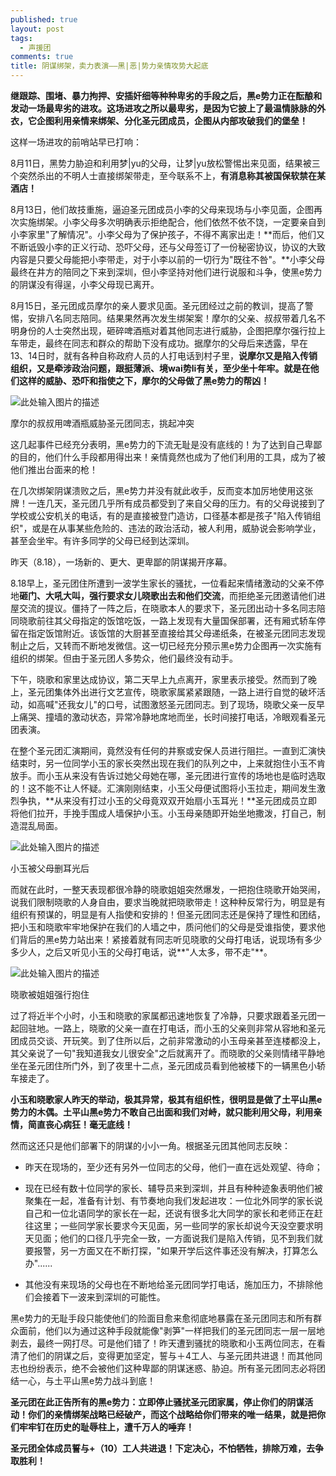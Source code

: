 ```yaml
---
published: true
layout: post
tags:
  - 声援团
comments: true
title: 阴谋绑架，卖力表演——黑|恶|势力亲情攻势大起底
---
```


**继跟踪、围堵、暴力拘押、安插奸细等种种卑劣的手段之后，黑e势力正在酝酿和发动一场最卑劣的进攻。这场进攻之所以最卑劣，是因为它披上了最温情脉脉的外衣，它企图利用亲情来绑架、分化圣元团成员，企图从内部攻破我们的堡垒！**

这样一场进攻的前哨站早已打响：

8月11日，黑势力胁迫和利用梦|yu的父母，让梦|yu放松警惕出来见面，结果被三个突然杀出的不明人士直接绑架带走，至今联系不上，**有消息称其被国保软禁在某酒店！**

8月13日，他们故技重施，逼迫圣元团成员小李的父母来现场与小李见面，企图再次实施绑架。小李父母多次明确表示拒绝配合，他们依然不依不饶，一定要亲自到小李家里"了解情况"。小李父母为了保护孩子，不得不离家出走！**而后，他们又不断诋毁小李的正义行动、恐吓父母，还与父母签订了一份秘密协议，协议的大致内容是只要父母能把小李带走，对于小李以前的一切行为"既往不咎"。**小李父母最终在井方的陪同之下来到深圳，但小李坚持对他们进行说服和斗争，使黑e势力的阴谋没有得逞，小李父母现已离开。

8月15日，圣元团成员摩尔的亲人要求见面。圣元团经过之前的教训，提高了警惕，安排八名同志陪同。结果果然再次发生绑架案！摩尔的父亲、叔叔带着几名不明身份的人士突然出现，砸碎啤酒瓶对着其他同志进行威胁，企图把摩尔强行拉上车带走，最终在同志和群众的帮助下没有成功。据摩尔的父母后来透露，早在13、14日时，就有各种自称政府人员的人打电话到村子里，**说摩尔又是陷入传销组织，又是牵涉政治问题，跟挺薄派、境wai势li有关，至少坐十年牢。就是在他们这样的威胁、恐吓和指使之下，摩尔的父母做了黑e势力的帮凶！**

![此处输入图片的描述](http://wx2.sinaimg.cn/mw690/0060lm7Tly1fuf1j9uqstj30mu0h44iu.jpg)

摩尔的叔叔用啤酒瓶威胁圣元团同志，挑起冲突

这几起事件已经充分表明，黑e势力的下流无耻是没有底线的！为了达到自己卑鄙的目的，他们什么手段都用得出来！亲情竟然也成为了他们利用的工具，成为了被他们推出台面来的枪！

在几次绑架阴谋溃败之后，黑e势力并没有就此收手，反而变本加厉地使用这张牌！一连几天，圣元团几乎所有成员都受到了来自父母的压力。有的父母说接到了学校或公安机关的电话，有的是直接被登门造访，口径基本都是孩子"陷入传销组织"，或是在从事某些危险的、违法的政治活动，被人利用，威胁说会影响学业，甚至会坐牢。有许多同学的父母已经到达深圳。

昨天（8.18），一场新的、更大、更卑鄙的阴谋揭开序幕。

8.18早上，圣元团住所遭到一波学生家长的骚扰，一位看起来情绪激动的父亲不停地**砸门、大吼大叫，强行要求女儿晓歌出去和他们交流**，而拒绝圣元团邀请他们进屋交流的提议。僵持了一阵之后，在晓歌本人的要求下，圣元团出动十多名同志陪同晓歌前往其父母指定的饭馆吃饭，一路上发现有大量国保部署，还有厢式轿车停留在指定饭馆附近。该饭馆的大厨甚至直接给其父母递纸条，在被圣元团同志发现制止之后，又转而不断地发微信。这一切已经充分预示黑e势力企图再一次实施有组织的绑架。但由于圣元团人多势众，他们最终没有动手。

下午，晓歌和家里达成协议，第二天早上九点离开，家里表示接受。然而到了晚上，圣元团集体外出进行文艺宣传，晓歌家属紧紧跟随，一路上进行自觉的破坏活动，如高喊"还我女儿"的口号，试图激怒圣元团同志。到了现场，晓歌父亲一反早上痛哭、撞墙的激动状态，异常冷静地席地而坐，长时间接打电话，冷眼观看圣元团表演。

在整个圣元团汇演期间，竟然没有任何的井察或安保人员进行阻拦。一直到汇演快结束时，另一位同学小玉的家长突然出现在我们的队列之中，上来就抱住小玉不肯放手。而小玉从来没有告诉过她父母她在哪，圣元团进行宣传的场地也是临时选取的！这不能不让人怀疑。汇演刚刚结束，小玉父母便试图将小玉拉走，期间发生激烈争执，**从来没有打过小玉的父母竟双双开始扇小玉耳光！**圣元团成员立即将他们拉开，手挽手围成人墙保护小玉。小玉母亲随即开始坐地撒泼，打自己，制造混乱局面。

![此处输入图片的描述](http://wx4.sinaimg.cn/mw690/0060lm7Tly1fuf0ksx96oj31ha0p8wji.jpg)

小玉被父母删耳光后

而就在此时，一整天表现都很冷静的晓歌姐姐突然爆发，一把抱住晓歌开始哭闹，说我们限制晓歌的人身自由，要求当晚就把晓歌带走！这种种反常行为，明显是有组织有预谋的，明显是有人指使和安排的！但圣元团同志还是保持了理性和团结，把小玉和晓歌牢牢地保护在我们的人墙之中，质问他们的父母是受谁指使，要求他们背后的黑e势力站出来！紧接着就有同志听见晓歌的父母打电话，说现场有多少多少人，之后又听见小玉的父母打电话，说**"人太多，带不走"**。

![此处输入图片的描述](http://wx1.sinaimg.cn/mw690/0060lm7Tly1fuf0lp5mhlj30yy0il7wh.jpg)

晓歌被姐姐强行抱住

过了将近半个小时，小玉和晓歌的家属都迅速地恢复了冷静，只要求跟着圣元团一起回驻地。一路上，晓歌的父亲一直在打电话，而小玉的父亲则非常从容地和圣元团成员交谈、开玩笑。到了住所以后，之前非常激动的小玉母亲甚至连楼都没上，其父亲说了一句"我知道我女儿很安全"之后就离开了。而晓歌的父亲则情绪平静地坐在圣元团住所门外，到了夜里十二点，圣元团成员看到他被楼下的一辆黑色小轿车接走了。

**小玉和晓歌家人昨天的举动，极其异常，极其有组织性，很明显是做了土平山黑e势力的木偶。土平山黑e势力不敢自己出面和我们对峙，就只能利用父母，利用亲情，简直丧心病狂！毫无底线！**

然而这还只是他们部署下的阴谋的小小一角。根据圣元团其他同志反映：

- 昨天在现场的，至少还有另外一位同志的父母，他们一直在远处观望、待命；

- 现在已经有数十位同学的家长、辅导员来到深圳，并且有种种迹象表明他们被聚集在一起，准备有计划、有节奏地向我们发起进攻：一位北外同学的家长说自己和一位北语同学的家长在一起，还说有很多北大同学的家长和老师正在赶往这里；一些同学家长要求今天见面，另一些同学的家长却说今天没空要求明天见面；他们的口径几乎完全一致，一方面说我们是陷入传销，见不到我们就要报警，另一方面又在不断打探，"如果开学后这件事还没有解决，打算怎么办"......

- 其他没有来现场的父母也在不断地给圣元团同学打电话，施加压力，不排除他们会接着下一波来到深圳的可能性。

黑e势力的无耻手段只能使他们的险面目愈来愈彻底地暴露在圣元团同志和所有群众面前，他们以为通过这种手段就能像"剥笋"一样把我们的圣元团同志一层一层地剥去，最终一网打尽。可是他们错了！昨天遭到骚扰的晓歌和小玉两位同志，在看清了他们的阴谋之后，变得更加坚定，誓与＋4工人、与圣元团共进退！而其他同志也纷纷表示，绝不会被他们这种卑鄙的阴谋迷惑、胁迫。所有圣元团同志必将团结一心，与土平山黑e势力战斗到底！

**圣元团在此正告所有的黑e势力：立即停止骚扰圣元团家属，停止你们的阴谋活动！你们的亲情绑架战略已经破产，而这个战略给你们带来的唯一结果，就是把你们牢牢钉在历史的耻辱柱上，遭千万人的唾弃！**

**圣元团全体成员誓与+（10）工人共进退！下定决心，不怕牺牲，排除万难，去争取胜利！**
